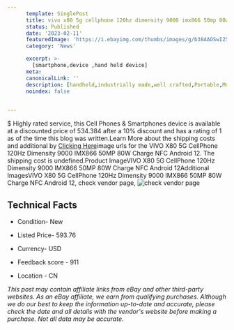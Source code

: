 ```yaml
---
      template: SinglePost
      title: vivo x80 5g cellphone 120hz dimensity 9000 imx866 50mp 80w charge nfc android 12
      status: Published
      date: '2023-02-11'
      featuredImage: 'https://i.ebayimg.com/thumbs/images/g/b38AAOSwI25jIZMV/s-l225.jpg'
      category: 'News'

      excerpt: >-
        [smartphone,device ,hand held device]
      meta:
      canonicalLink: ''
      description: [handheld,industrially made,well crafted,Portable,Mobile,Compact,Convenient,Lightweight,Maneuverable,Man-portable,Miniature,Carriable,Hand-held,Light,Holdable,Transportable,Mobile device,Pocket-sized,On-the-go,Wireless,Cordless,Compact size,Convenient size, smartphone,device ,hand held device]
      noindex: false

        
---
```

$
    Highly rated service, this Cell Phones & Smartphones device is available at a discounted price of 534.384 after a 10% discount and has a rating of 1 as of the time this blog was written.Learn More about the shipping costs and additional by [Clicking Here](https://www.ebay.com/itm/295342597634?hash=item44c3ca6602%3Ag%3Ab38AAOSwI25jIZMV&mkevt=1&mkcid=1&mkrid=711-53200-19255-0&campid=%253CePNCampaignId%253E&customid=%253CreferenceId%253E&toolid=10049)image urls for the VIVO X80 5G CellPhone 120Hz Dimensity 9000 IMX866 50MP 80W Charge NFC Android 12. The shipping cost is undefined.Product ImageVIVO X80 5G CellPhone 120Hz Dimensity 9000 IMX866 50MP 80W Charge NFC Android 12Additional ImagesVIVO X80 5G CellPhone 120Hz Dimensity 9000 IMX866 50MP 80W Charge NFC Android 12, check vendor page, ![check vendor page](https://origin-galleryplus.ebayimg.com/ws/web/295342597634_2_0_1/225x225.jpg,https://origin-galleryplus.ebayimg.com/ws/web/295342597634_3_0_1/225x225.jpg,https://origin-galleryplus.ebayimg.com/ws/web/295342597634_4_0_1/225x225.jpg,https://origin-galleryplus.ebayimg.com/ws/web/295342597634_5_0_1/225x225.jpg,https://origin-galleryplus.ebayimg.com/ws/web/295342597634_6_0_1/225x225.jpg,https://origin-galleryplus.ebayimg.com/ws/web/295342597634_7_0_1/225x225.jpg,https://origin-galleryplus.ebayimg.com/ws/web/295342597634_8_0_1/225x225.jpg,https://origin-galleryplus.ebayimg.com/ws/web/295342597634_9_0_1/225x225.jpg,https://origin-galleryplus.ebayimg.com/ws/web/295342597634_10_0_1/225x225.jpg,https://origin-galleryplus.ebayimg.com/ws/web/295342597634_11_0_1/225x225.jpg,https://origin-galleryplus.ebayimg.com/ws/web/295342597634_12_0_1/225x225.jpg)
    
    

 ## Technical Facts 



     
      

 - Condition- New 


      

 - Listed Price- 593.76 


      

 - Currency- USD 


      

 - Feedback score - 911 


      

 - Location - CN 


      
      

 *_This post may contain affiliate links from eBay and other third-party websites. As an eBay affiliate, we earn from qualifying purchases. Although we do our best to keep the information up-to-date and accurate, please check the date and all details with the vendor's website before making a purchase. Not all data may be accurate._*



    
    
    
    
    